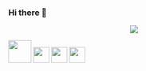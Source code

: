### Hi there 👋

<div align="center"> <img src="https://github-readme-stats.vercel.app/api/top-langs/?username=Keeyuu&hide_title=true&hide_border=true&layout=compact&langs_count=6&text_color=000&icon_color=fff&bg_color=0,52fa5a,4dfcff,c64dff&theme=graywhite" /> </div>

<span > <img height="46" width="46" src="https://cdn.jsdelivr.net/npm/simple-icons@v9/icons/go.svg" /> <img height="32" width="32" src="https://cdn.jsdelivr.net/npm/simple-icons@v9/icons/cplusplus.svg" /> <img height="32" width="32" src="https://cdn.jsdelivr.net/npm/simple-icons@v9/icons/rust.svg" /> <img height="32" width="32" src="https://cdn.jsdelivr.net/npm/simple-icons@v9/icons/react.svg" /> </span>
